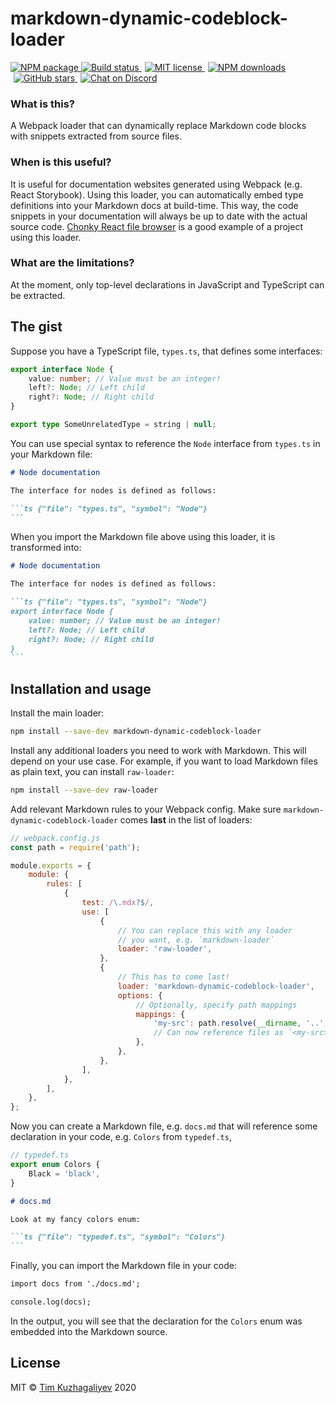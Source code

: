 # markdown-dynamic-codeblock-loader

<p>
  <a href="https://www.npmjs.com/package/markdown-dynamic-codeblock-loader" target="_blank">
    <img alt="NPM package" src="https://img.shields.io/npm/v/markdown-dynamic-codeblock-loader.svg">
  </a>
  <a href="https://travis-ci.com/github/TimboKZ/markdown-dynamic-codeblock-loader" target="_blank">
    <img alt="Build status" src="https://travis-ci.com/TimboKZ/markdown-dynamic-codeblock-loader.svg?branch=master">
  </a>
  <a href="https://tldrlegal.com/license/mit-license" style="margin-left: 5px;" target="_blank">
    <img alt="MIT license" src="https://img.shields.io/npm/l/markdown-dynamic-codeblock-loader">
  </a>
  <a href="https://www.npmjs.com/package/markdown-dynamic-codeblock-loader" style="margin-left: 5px;" target="_blank">
    <img alt="NPM downloads" src="https://img.shields.io/npm/dt/markdown-dynamic-codeblock-loader">
  </a>
  <a href="https://github.com/TimboKZ/markdown-dynamic-codeblock-loader" style="margin-left: 5px;" target="_blank">
    <img alt="GitHub stars" src="https://img.shields.io/github/stars/TimboKZ/markdown-dynamic-codeblock-loader">
  </a>
  <a href="https://discord.gg/HT4ttdQ" style="margin-left: 5px;" target="_blank">
    <img alt="Chat on Discord" src="https://img.shields.io/discord/696033621986770957?label=Chat%20on%20Discord">
  </a>
</p>

### What is this?

A Webpack loader that can dynamically replace Markdown code blocks with snippets
extracted from source files.

### When is this useful?

It is useful for documentation websites generated using Webpack (e.g. React Storybook).
Using this loader, you can automatically embed type definitions into your Markdown docs
at build-time. This way, the code snippets in your documentation will always be up to
date with the actual source code. [Chonky React file browser](https://github.com/TimboKZ/Chonky)
is a good example of a project using this loader.

### What are the limitations?

At the moment, only top-level declarations in JavaScript and TypeScript can be
extracted.

## The gist

Suppose you have a TypeScript file, `types.ts`, that defines some interfaces:

```ts
export interface Node {
    value: number; // Value must be an integer!
    left?: Node; // Left child
    right?: Node; // Right child
}

export type SomeUnrelatedType = string | null;
```

You can use special syntax to reference the `Node` interface from `types.ts` in your
Markdown file:

````markdown
# Node documentation

The interface for nodes is defined as follows:

```ts {"file": "types.ts", "symbol": "Node"}
```
````

When you import the Markdown file above using this loader, it is transformed into:

````markdown
# Node documentation

The interface for nodes is defined as follows:

```ts {"file": "types.ts", "symbol": "Node"}
export interface Node {
    value: number; // Value must be an integer!
    left?: Node; // Left child
    right?: Node; // Right child
}
```
````

## Installation and usage

Install the main loader:

```bash
npm install --save-dev markdown-dynamic-codeblock-loader
```

Install any additional loaders you need to work with Markdown. This will depend on
your use case. For example, if you want to load Markdown files as plain text, you can
install `raw-loader`:

```bash
npm install --save-dev raw-loader
```

Add relevant Markdown rules to your Webpack config. Make sure
`markdown-dynamic-codeblock-loader` comes **last** in the list of loaders:

```js
// webpack.config.js
const path = require('path');

module.exports = {
    module: {
        rules: [
            {
                test: /\.mdx?$/,
                use: [
                    {
                        // You can replace this with any loader
                        // you want, e.g. `markdown-loader`
                        loader: 'raw-loader',
                    },
                    {
                        // This has to come last!
                        loader: 'markdown-dynamic-codeblock-loader',
                        options: {
                            // Optionally, specify path mappings
                            mappings: {
                                'my-src': path.resolve(__dirname, '..', 'src'),
                                // Can now reference files as `<my-src>/script.ts`
                            },
                        },
                    },
                ],
            },
        ],
    },
};
```

Now you can create a Markdown file, e.g. `docs.md` that will reference some declaration
in your code, e.g. `Colors` from `typedef.ts`,

```typescript
// typedef.ts
export enum Colors {
    Black = 'black',
}
```

````markdown
# docs.md

Look at my fancy colors enum:

```ts {"file": "typedef.ts", "symbol": "Colors"}
```
````

Finally, you can import the Markdown file in your code:

```markdown
import docs from './docs.md';

console.log(docs);
```

In the output, you will see that the declaration for the `Colors` enum was embedded
into the Markdown source.

## License

MIT © [Tim Kuzhagaliyev](https://github.com/TimboKZ) 2020
